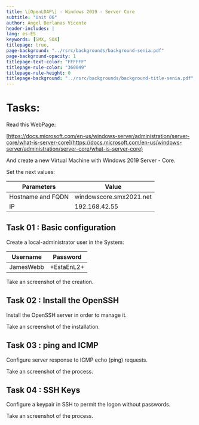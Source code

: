 ```yaml
---
title: \[OpenLDAP\] - Windows 2019 - Server Core
subtitle: "Unit 06"
author: Angel Berlanas Vicente
header-includes: |
lang: es-ES
keywords: [SMX, SOX]
titlepage: true,
page-background: "../rsrc/backgrounds/background-senia.pdf"
page-background-opacity: 1
titlepage-text-color: "FFFFFF"
titlepage-rule-color: "360049"
titlepage-rule-height: 0
titlepage-background: "../rsrc/backgrounds/background-title-senia.pdf"
---
```


# Tasks: 

Read this WebPage:

[https://docs.microsoft.com/en-us/windows-server/administration/server-core/what-is-server-core](https://docs.microsoft.com/en-us/windows-server/administration/server-core/what-is-server-core)

And create a new Virtual Machine with Windows 2019 Server - Core.

Set the next values:

| Parameters | Value |
|------------|-------|
| Hostname and FQDN | windowscore.smx2021.net | 
| IP | 192.168.42.55 | 

## Task 01 : Basic configuration

Create a local-administrator user in the System:

| Username | Password |
|----------|----------|
| JamesWebb | +EstaEnL2+ | 

Take an screenshot of the creation. 


## Task 02 : Install the OpenSSH 

Install the OpenSSH server in order to manage it.

Take an screenshot of the installation.

## Task 03 : ping and ICMP

Configure server response to ICMP echo (ping) requests.

Take an screenshot of the process.

## Task 04 : SSH Keys

Configure a keypair in SSH to permit the logon without passwords.

Take an screenshot of the  process.


